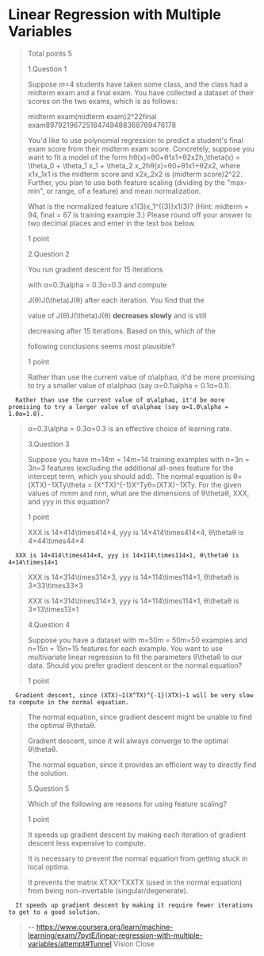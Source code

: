 # Linear Regression with Multiple Variables
> 
> Total points 5
> 
>  1.Question 1
> 
> Suppose _m_=4 students have taken some class, and the class had a midterm exam and a final exam. You have collected a dataset of their scores on the two exams, which is as follows:
> 
> midterm exam(midterm exam)2^22final exam89792196725184749488368769476178
> 
> You'd like to use polynomial regression to predict a student's final exam score from their midterm exam score. Concretely, suppose you want to fit a model of the form hθ(x)=θ0+θ1x1+θ2x2h_\theta(x) = \theta_0 + \theta_1 x_1 + \theta_2 x_2hθ​(x)=θ0​+θ1​x1​+θ2​x2​, where x1x_1x1​ is the midterm score and x2x_2x2​ is (midterm score)2^22. Further, you plan to use both feature scaling (dividing by the "max-min", or range, of a feature) and mean normalization.
> 
> What is the normalized feature x1(3)x_1^{(3)}x1(3)​? (Hint: midterm = 94, final = 87 is training example 3.) Please round off your answer to two decimal places and enter in the text box below.
> 
> 1 point 
> 
>  2.Question 2
> 
> You run gradient descent for 15 iterations
> 
> with α=0.3\alpha = 0.3α=0.3 and compute
> 
> J(θ)J(\theta)J(θ) after each iteration. You find that the
> 
> value of J(θ)J(\theta)J(θ) **decreases slowly** and is still
> 
> decreasing after 15 iterations. Based on this, which of the
> 
> following conclusions seems most plausible?
> 
> 1 point 
> 
>  Rather than use the current value of α\alphaα, it'd be more promising to try a smaller value of α\alphaα (say α=0.1\alpha = 0.1α=0.1). 
> 

      Rather than use the current value of α\alphaα, it'd be more promising to try a larger value of α\alphaα (say α=1.0\alpha = 1.0α=1.0). 
> 
>  α=0.3\alpha = 0.3α=0.3 is an effective choice of learning rate. 
> 
>  3.Question 3
> 
> Suppose you have m=14m = 14m=14 training examples with n=3n = 3n=3 features (excluding the additional all-ones feature for the intercept term, which you should add). The normal equation is θ=(XTX)−1XTy\theta = (X^TX)^{-1}X^Tyθ=(XTX)−1XTy. For the given values of mmm and nnn, what are the dimensions of θ\thetaθ, XXX, and yyy in this equation?
> 
> 1 point 
> 
>  XXX is 14×414\times414×4, yyy is 14×414\times414×4, θ\thetaθ is 4×44\times44×4 
> 

      XXX is 14×414\times414×4, yyy is 14×114\times114×1, θ\thetaθ is 4×14\times14×1 
> 
>  XXX is 14×314\times314×3, yyy is 14×114\times114×1, θ\thetaθ is 3×33\times33×3 
> 
>  XXX is 14×314\times314×3, yyy is 14×114\times114×1, θ\thetaθ is 3×13\times13×1 
> 
>  4.Question 4
> 
> Suppose you have a dataset with m=50m = 50m=50 examples and n=15n = 15n=15 features for each example. You want to use multivariate linear regression to fit the parameters θ\thetaθ to our data. Should you prefer gradient descent or the normal equation?
> 
> 1 point 
> 

      Gradient descent, since (XTX)−1(X^TX)^{-1}(XTX)−1 will be very slow to compute in the normal equation. 
> 
>  The normal equation, since gradient descent might be unable to find the optimal θ\thetaθ. 
> 
>  Gradient descent, since it will always converge to the optimal θ\thetaθ. 
> 
>  The normal equation, since it provides an efficient way to directly find the solution. 
> 
>  5.Question 5
> 
> Which of the following are reasons for using feature scaling?
> 
> 1 point 
> 
>  It speeds up gradient descent by making each iteration of gradient descent less expensive to compute. 
> 
>  It is necessary to prevent the normal equation from getting stuck in local optima. 
> 
>  It prevents the matrix XTXX^TXXTX (used in the normal equation) from being non-invertable (singular/degenerate). 
> 

      It speeds up gradient descent by making it require fewer iterations to get to a good solution.
>
> -- https://www.coursera.org/learn/machine-learning/exam/7pytE/linear-regression-with-multiple-variables/attempt#Tunnel Vision Close
